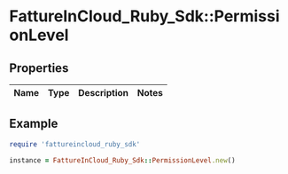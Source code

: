 # FattureInCloud_Ruby_Sdk::PermissionLevel

## Properties

| Name | Type | Description | Notes |
| ---- | ---- | ----------- | ----- |

## Example

```ruby
require 'fattureincloud_ruby_sdk'

instance = FattureInCloud_Ruby_Sdk::PermissionLevel.new()
```

